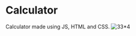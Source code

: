 # Calculator
Calculator made using JS, HTML and CSS.
![33*4](http://github.com/yashofficial55/Calculator/photos/photo-1.png)
